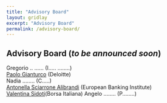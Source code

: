 ```yaml
---
title: "Advisory Board"
layout: gridlay
excerpt: "Advisory Board"
permalink: /advisory-board/
---
```


## Advisory Board (_to be announced soon_)

Gregorio .. ...... (I..... ........)  
[Paolo Gianturco](https://www2.deloitte.com/it/it/profiles/gx-paolo-gianturco.html) (Deloitte)  
Nadia ........ (C.....)  
[Antonella Sciarrone Alibrandi](https://ebi-europa.eu/wp-content/uploads/2016/12/SCIARRONE-CURRICULUM-VITAE-EN-2016-2.pdf) (European Banking Institute)  
[Valentina Sidoti](https://www.linkedin.com/in/valentina-sidoti/)(Borsa Italiana)
Angelo ........ (P........)  
